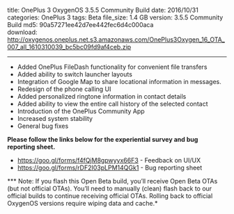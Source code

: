 title: OnePlus 3 OxygenOS 3.5.5 Community Build
date: 2016/10/31
categories: OnePlus 3
tags: Beta
file_size: 1.4 GB
version: 3.5.5 Community Build
md5: 90a57271ee42d7ee442fec6d4c000aca  
download: http://oxygenos.oneplus.net.s3.amazonaws.com/OnePlus3Oxygen_16_OTA_007_all_1610310039_bc5bc09fd9af4ceb.zip

---
* Added OnePlus FileDash functionality for convenient file transfers
* Added ability to switch launcher layouts
* Integration of Google Map to share locational information in messages.
* Redesign of the phone calling UI
* Added personalized ringtone information in contact details 
* Added ability to view the entire call history of the selected contact
* Introduction of the OnePlus Community App
* Increased system stability
* General bug fixes


**Please follow the links below for the experiential survey and bug reporting sheet.**
* https://goo.gl/forms/f4fQjM8gpwyyx66F3 - Feedback on UI/UX
* https://goo.gl/forms/rDF2I03pLPM14QGk1 - Bug reporting sheet

*** Note: If you flash this Open Beta build, you’ll receive Open Beta OTAs (but not official OTAs). You’ll need to manually (clean) flash back to our official builds to continue receiving official OTAs. Rolling back to official OxygenOS versions require wiping data and cache.*